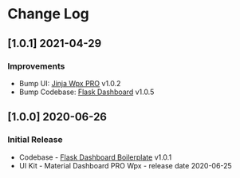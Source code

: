 # Change Log

## [1.0.1] 2021-04-29
### Improvements

- Bump UI: [Jinja Wpx PRO](https://github.com/app-generator/jinja-material-wpx-pro/releases) v1.0.2
- Bump Codebase: [Flask Dashboard](https://github.com/app-generator/boilerplate-code-flask-dashboard/releases) v1.0.5

## [1.0.0] 2020-06-26
### Initial Release

- Codebase - [Flask Dashboard Boilerplate](https://github.com/app-generator/boilerplate-code-flask-dashboard) v1.0.1
- UI Kit - Material Dashboard PRO Wpx - release date 2020-06-25
